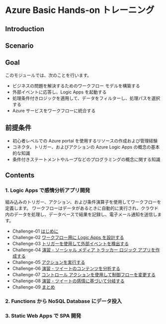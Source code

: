 # Azure Basic Hands-on トレーニング 

## Introduction

## Scenario

## Goal
このモジュールでは、次のことを行います。

- ビジネスの問題を解決するためのワークフロー モデルを構築する
- 外部イベントに応答し、Logic Apps を起動する
- 処理条件付きロジックを適用して、データをフィルターし、処理パスを選択する
- Azure サービスをワークフローに統合する

## 前提条件
 - 初心者レベルでの Azure portal を使用するリソースの作成および管理経験
 - コネクタ、トリガー、およびアクションの Azure Logic Apps の概念の基本的な知識
 - 条件付きステートメントやループなどのプログラミングの概念に関する知識

## Contents
### 1. Logic Apps で感情分析アプリ開発
組み込みのトリガー、アクション、および条件演算子を使用してワークフローを定義します。 ワークフローはデータがあるときに自動的に実行され、クラウド内のデータを処理し、データベースで結果を記録し、電子メール通知を送信します。

 - Challenge-01 [はじめに](https://learn.microsoft.com/training/modules/route-and-process-data-logic-apps/1-introduction)
 - Challenge-02 [ワークフロー用に Logic Apps を設計する](https://learn.microsoft.com/training/modules/route-and-process-data-logic-apps/2-design-logic-apps-for-your-workflows)
 - Challenge-03 [トリガーを使用して外部イベントを検出する](https://learn.microsoft.com/training/modules/route-and-process-data-logic-apps/3-detect-external-event-using-trigger)
 - Challenge-04 [演習 - ソーシャル メディア トラッカー ロジック アプリを作成する](./4-ex-create-social-media-tracker.md)
 - Challenge-05 [アクションを実行する](https://learn.microsoft.com/training/modules/route-and-process-data-logic-apps/5-execute-an-action)
 - Challenge-06 [演習 - ツイートのコンテンツを分析する](./6-ex-analyze-content-of-tweet.md)
 - Challenge-07 [コントロール アクションを使用して制御フローを変更する](https://learn.microsoft.com/training/modules/route-and-process-data-logic-apps/7-alter-control-flow-using-control-action)
 - Challenge-08 [演習 - ツイートの感情に基づいて分岐する](./8-ex-branch-based-on-tweet-sentiment.md)
 - Challenge-09 [まとめ](https://learn.microsoft.com/training/modules/route-and-process-data-logic-apps/9-summary)

### 2. Functions から NoSQL Database にデータ投入

### 3. Static Web Apps で SPA 開発

